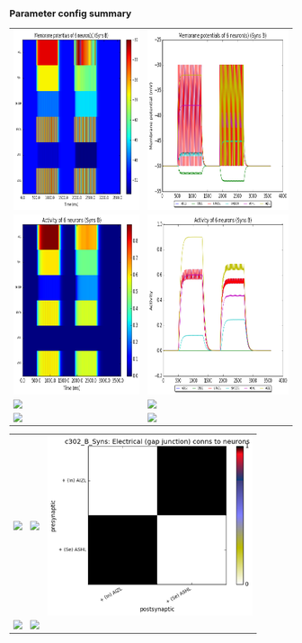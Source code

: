 ### Parameter config summary 
<table>

<tr>
  <td><a href="neurons_B_Syns.png"/><img alt=" " src="neurons_B_Syns.png" height="320"/></a></td>
  <td><a href="traces_neuron_Syns_B.png"/><img alt=" " src="traces_neuron_Syns_B.png" height="320"/></a></td>
</tr>

<tr>
  <td><a href="neuron_activity_B_Syns.png"/><img alt=" " src="neuron_activity_B_Syns.png" height="320"/></a></td>
  <td><a href="traces_neuron_activity_Syns_B.png"/><img alt=" " src="traces_neuron_activity_Syns_B.png" height="320"/></a></td>
</tr>

<tr>
  <td><a href="muscles_B_Syns.png"/><img alt=" " src="muscles_B_Syns.png" height="320"/></a></td>
  <td><a href="traces_muscles_Syns_B.png"/><img alt=" " src="traces_muscles_Syns_B.png" height="320"/></a></td>
</tr>

<tr>
  <td><a href="muscle_activity_B_Syns.png"/><img alt=" " src="muscle_activity_B_Syns.png" height="320"/></a></td>
  <td><a href="traces_muscles_activity_Syns_B.png"/><img alt=" " src="traces_muscles_activity_Syns_B.png" height="320"/></a></td>
</tr>
</table>
<table>

<tr><td><a href="c302_B_Syns_exc_to_neurons.png"/><img alt=" " src="c302_B_Syns_exc_to_neurons.png" height="320"/></a></td>

  <td><a href="c302_B_Syns_inh_to_neurons.png"/><img alt=" " src="c302_B_Syns_inh_to_neurons.png" height="320"/></a></td>

  <td><a href="c302_B_Syns_elec_to_neurons.png"/><img alt=" " src="c302_B_Syns_elec_to_neurons.png" height="320"/></a></td></tr>

<tr><td><a href="c302_B_Syns_exc_to_muscles.png"/><img alt=" " src="c302_B_Syns_exc_to_muscles.png" height="320"/></a></td>

  <td><a href="c302_B_Syns_inh_to_muscles.png"/><img alt=" " src="c302_B_Syns_inh_to_muscles.png" height="320"/></a></td></tr>
</table>
